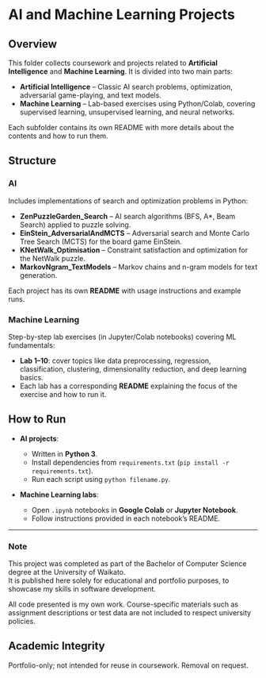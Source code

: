 # AI and Machine Learning Projects  

## Overview  
This folder collects coursework and projects related to **Artificial Intelligence** and **Machine Learning**. It is divided into two main parts:  

- **Artificial Intelligence** – Classic AI search problems, optimization, adversarial game-playing, and text models.  
- **Machine Learning** – Lab-based exercises using Python/Colab, covering supervised learning, unsupervised learning, and neural networks.  

Each subfolder contains its own README with more details about the contents and how to run them.  

## Structure  

### AI  
Includes implementations of search and optimization problems in Python:  
- **ZenPuzzleGarden_Search** – AI search algorithms (BFS, A*, Beam Search) applied to puzzle solving.  
- **EinStein_AdversarialAndMCTS** – Adversarial search and Monte Carlo Tree Search (MCTS) for the board game EinStein.  
- **KNetWalk_Optimisation** – Constraint satisfaction and optimization for the NetWalk puzzle.  
- **MarkovNgram_TextModels** – Markov chains and n-gram models for text generation.  

Each project has its own **README** with usage instructions and example runs.  

### Machine Learning  
Step-by-step lab exercises (in Jupyter/Colab notebooks) covering ML fundamentals:  
- **Lab 1–10**: cover topics like data preprocessing, regression, classification, clustering, dimensionality reduction, and deep learning basics.  
- Each lab has a corresponding **README** explaining the focus of the exercise and how to run it.  

## How to Run  
- **AI projects**:  
  - Written in **Python 3**.  
  - Install dependencies from `requirements.txt` (`pip install -r requirements.txt`).  
  - Run each script using `python filename.py`.  

- **Machine Learning labs**:  
  - Open `.ipynb` notebooks in **Google Colab** or **Jupyter Notebook**.  
  - Follow instructions provided in each notebook’s README.  
  
---

### Note

This project was completed as part of the Bachelor of Computer Science degree at the University of Waikato.  
It is published here solely for educational and portfolio purposes, to showcase my skills in software development.  

All code presented is my own work. Course-specific materials such as assignment descriptions or test data are not included to respect university policies.  

## Academic Integrity
Portfolio-only; not intended for reuse in coursework. Removal on request.